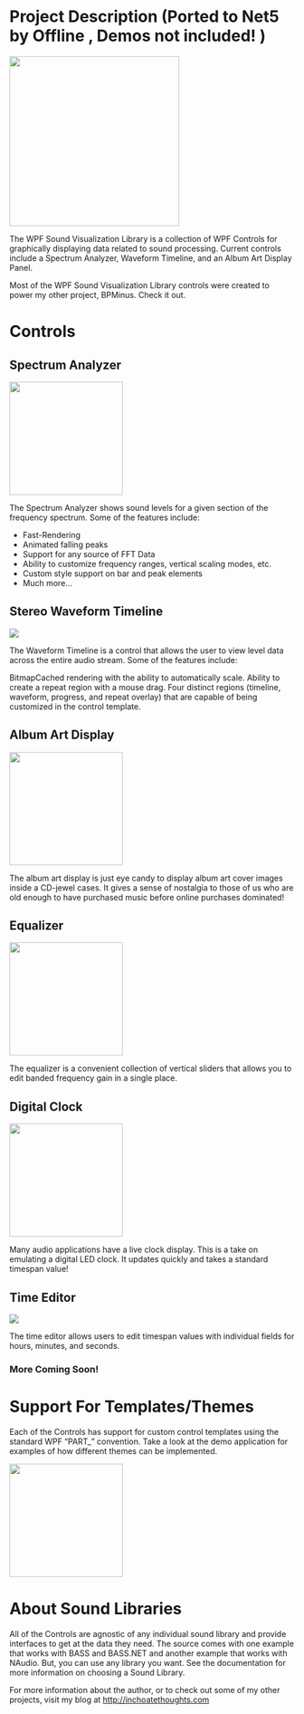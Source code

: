 # Project Description (Ported to Net5 by Offline , Demos not included! )

<img src="docs/Home_wpfsvlnew_4.png" width="300"> 

The WPF Sound Visualization Library is a collection of WPF Controls for graphically displaying data related to sound processing. Current controls include a Spectrum Analyzer, Waveform Timeline, and an Album Art Display Panel.

Most of the WPF Sound Visualization Library controls were created to power my other project, BPMinus. Check it out.

# Controls

## Spectrum Analyzer

<img src="docs/Home_SpecAn_2.png" width="200">

The Spectrum Analyzer shows sound levels for a given section of the frequency spectrum. Some of the features include:

 - Fast-Rendering
 - Animated falling peaks
 - Support for any source of FFT Data
 - Ability to customize frequency ranges, vertical scaling modes, etc.
 - Custom style support on bar and peak elements
 - Much more…
 

## Stereo Waveform Timeline

<img src="docs/Home_Waveform_2.png">

The Waveform Timeline is a control that allows the user to view level data across the entire audio stream. Some of the features include:

BitmapCached rendering with the ability to automatically scale.
Ability to create a repeat region with a mouse drag.
Four distinct regions (timeline, waveform, progress, and repeat overlay) that are capable of being customized in the control template.
 

## Album Art Display

<img src="docs/Home_AlbumArt_2.png" width="200">

The album art display is just eye candy to display album art cover images inside a CD-jewel cases. It gives a sense of nostalgia to those of us who are old enough to have purchased music before online purchases dominated!

 

## Equalizer

<img src="docs/Home_equalizer_2.png" width="200">

The equalizer is a convenient collection of vertical sliders that allows you to edit banded frequency gain in a single place.

 

## Digital Clock

<img src="docs/Home_digitalclock_2.png" width="200">

Many audio applications have a live clock display. This is a take on emulating a digital LED clock. It updates quickly and takes a standard timespan value!

 

## Time Editor

<img src="docs/Home_timeeditor_2.png">

The time editor allows users to edit timespan values with individual fields for hours, minutes, and seconds.

 

### More Coming Soon!

 

# Support For Templates/Themes

Each of the Controls has support for custom control templates using the standard WPF “PART_” convention. Take a look at the demo application for examples of how different themes can be implemented.

<img src="docs/Home_ControlLibraryThemes_2.png" width="200">


# About Sound Libraries

All of the Controls are agnostic of any individual sound library and provide interfaces to get at the data they need. The source comes with one example that works with BASS and BASS.NET and another example that works with NAudio. But, you can use any library you want. See the documentation for more information on choosing a Sound Library.


For more information about the author, or to check out some of my other projects, visit my blog at http://inchoatethoughts.com
